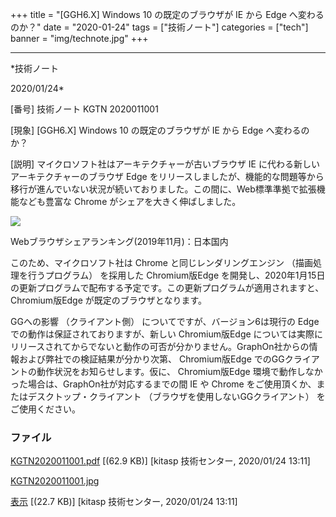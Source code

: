 ﻿+++
title = "[GGH6.X] Windows 10 の既定のブラウザが IE から Edge へ変わるのか？"
date = "2020-01-24"
tags = ["技術ノート"]
categories = ["tech"]
banner = "img/technote.jpg"
+++

-----------------------------------------------------------------------------------------------------------------------------

*技術ノート

2020/01/24*


[番号]
技術ノート KGTN 2020011001

[現象]
[GGH6.X] Windows 10 の既定のブラウザが IE から Edge へ変わるのか？

[説明]
マイクロソフト社はアーキテクチャーが古いブラウザ IE
に代わる新しいアーキテクチャーのブラウザ Edge
をリリースしましたが、機能的な問題等から移行が進んでいない状況が続いておりました。この間に、Web標準準拠で拡張機能なども豊富な
Chrome がシェアを大きく伸ばしました。

![](http://techreport.kitasp.net/attachments/download/4455/KGTN2020011001.jpg)

Webブラウザシェアランキング(2019年11月)：日本国内

このため、マイクロソフト社は Chrome と同じレンダリングエンジン
（描画処理を行うプログラム） を採用した Chromium版Edge
を開発し、2020年1月15日の更新プログラムで配布する予定です。この更新プログラムが適用されますと、
Chromium版Edge が既定のブラウザとなります。

GGへの影響 （クライアント側） についてですが、バージョン6は現行の Edge
での動作は保証されておりますが、新しい Chromium版Edge
については実際にリリースされてからでないと動作の可否が分かりません。GraphOn社からの情報および弊社での検証結果が分かり次第、
Chromium版Edge でのGGクライアントの動作状況をお知らせします。仮に、
Chromium版Edge 環境で動作しなかった場合は、GraphOn社が対応するまでの間
IE や Chrome をご使用頂くか、またはデスクトップ・クライアント
（ブラウザを使用しないGGクライアント） をご使用ください。


### ファイル

 
 


[KGTN2020011001.pdf](http://techreport.kitasp.net/attachments/download/4454/KGTN2020011001.pdf)
 [(62.9 KB)] [kitasp 技術センター, 2020/01/24
13:11]

[KGTN2020011001.jpg](http://techreport.kitasp.net/attachments/download/4455/KGTN2020011001.jpg)

[表示](http://techreport.kitasp.net/attachments/4455/KGTN2020011001.jpg "表示")
 [(22.7 KB)] [kitasp 技術センター, 2020/01/24
13:11]


 


 

